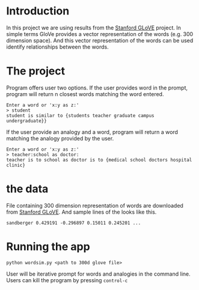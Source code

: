 # Introduction

In this project we are using results from the [Stanford GLoVE](https://nlp.stanford.edu/projects/glove/) project. In simple terms GloVe provides a vector representation of the words (e.g. 300 dimension space). And this vector representation of the words can be used identify relationships between the words.

# The project

Program offers user two options. If the user provides word in the prompt, program will return n closest words matching the word entered.
```
Enter a word or 'x:y as z:'
> student
student is similar to {students teacher graduate campus undergraduate}}
```
If the user provide an analogy and a word, program will return a word matching the analogy provided by the user.
```
Enter a word or 'x:y as z:'
> teacher:school as doctor:
teacher is to school as doctor is to {medical school doctors hospital clinic}
```

# the data

File containing 300 dimension representation of words are downloaded from [Stanford GLoVE](https://nlp.stanford.edu/projects/glove/). And sample lines of the looks like this.
```
sandberger 0.429191 -0.296897 0.15011 0.245201 ... 
```

# Running the app
```
python wordsim.py <path to 300d glove file>
```
User will be iterative prompt for words and analogies in the command line. Users can kill the program by pressing `control-c`
